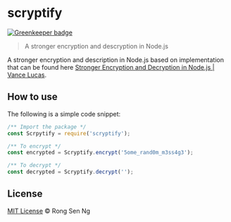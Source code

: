 # scryptify

[![Greenkeeper badge](https://badges.greenkeeper.io/motss/scryptify.svg)](https://greenkeeper.io/)

> A stronger encryption and descryption in Node.js

A stronger encryption and description in Node.js based on implementation that can be found here [Stronger Encryption and Decryption in Node.js | Vance Lucas](http://vancelucas.com/blog/stronger-encryption-and-decryption-in-node-js/).

## How to use

The following is a simple code snippet:

```js
/** Import the package */
const Scrpytify = require('scryptify');

/** To encrypt */
const encrypted = Scryptify.encrypt('5ome_rand0m_m3ss4g3');

/** To decrypt */
const decrypted = Scryptify.decrypt('');
```

## License

[MIT License](http://motss.mit-license.org/) © Rong Sen Ng
